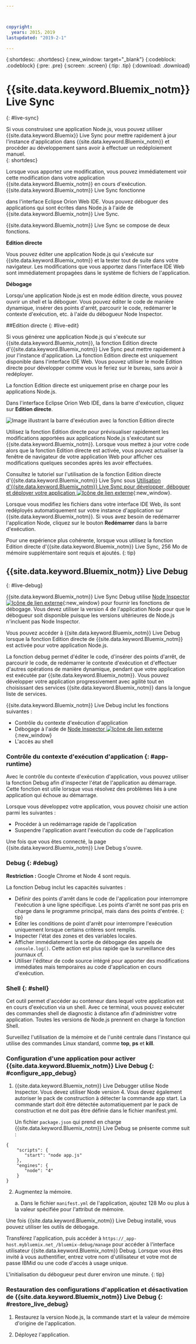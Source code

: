 ```yaml
---



copyright:
  years: 2015，2019
lastupdated: "2019-2-1"

---
```


{:shortdesc: .shortdesc}
{:new_window: target="_blank"}
{:codeblock: .codeblock}
{:pre: .pre}
{:screen: .screen}
{:tip: .tip}
{:download: .download}

# {{site.data.keyword.Bluemix_notm}} Live Sync
{: #live-sync}


Si vous construisez une application Node.js, vous pouvez utiliser {{site.data.keyword.Bluemix}} Live Sync pour mettre rapidement à jour l'instance d'application dans {{site.data.keyword.Bluemix_notm}} et procéder au développement sans avoir à effectuer un redéploiement manuel.   
{: shortdesc}

Lorsque vous apportez une modification, vous pouvez immédiatement voir cette modification dans votre application
{{site.data.keyword.Bluemix_notm}} en cours d'exécution. {{site.data.keyword.Bluemix_notm}} Live Sync fonctionne
<!--from both the command line and -->
dans l'interface Eclipse Orion Web IDE. Vous pouvez déboguer des applications qui sont écrites dans Node.js à l'aide de {{site.data.keyword.Bluemix_notm}} Live Sync.  

{{site.data.keyword.Bluemix_notm}} Live Sync se compose de deux fonctions.
<!--three -->

<!--
**Desktop Sync**  

You can synchronize any desktop directory tree with a cloud-based project workspace similar to the way Dropbox works. The Web IDE directly edits the same cloud-based workspace, so both stay in sync. Desktop Sync works for any kind of application. To use Desktop Sync, you need to download and install the BL command line interface.  
-->

**Edition directe**

Vous pouvez éditer une application Node.js qui s'exécute sur {{site.data.keyword.Bluemix_notm}} et la tester tout de suite dans votre navigateur. Les modifications que vous apportez dans l'interface IDE Web sont immédiatement propagées dans le système de fichiers de l'application.  

**Débogage**  

Lorsqu'une application Node.js est en mode édition directe, vous pouvez ouvrir un shell et la déboguer. Vous pouvez éditer le code de manière dynamique, insérer des points d'arrêt, parcourir le code, redémarrer le contexte d'exécution, etc. à l'aide du débogueur Node Inspector.  


##Edition directe
{: #live-edit}

Si vous générez une application Node.js qui s'exécute sur {{site.data.keyword.Bluemix_notm}}, la fonction Edition directe d'{{site.data.keyword.Bluemix_notm}} Live Sync peut mettre rapidement à jour l'instance d'application. La fonction Edition directe est uniquement disponible dans l'interface IDE Web. Vous pouvez utiliser le mode Edition directe pour développer comme vous le feriez sur le bureau, sans avoir à redéployer.

La fonction Edition directe est uniquement prise en charge pour les applications Node.js.

Dans l'interface Eclipse Orion Web IDE, dans la barre d'exécution, cliquez sur **Edition directe**.

![Image illustrant la barre d'exécution avec la fonction Edition directe](images/bluemix-live-sync-light.png)

Utilisez la fonction Edition directe pour prévisualiser rapidement les modifications apportées aux applications Node.js s'exécutant sur {{site.data.keyword.Bluemix_notm}}. Lorsque vous mettez à jour votre code alors que la fonction Edition directe est activée, vous pouvez actualiser la fenêtre de navigateur de votre application Web pour afficher ces modifications quelques secondes après les avoir effectuées.

Consultez le tutoriel sur l'utilisation de la fonction Edition directe d'{{site.data.keyword.Bluemix_notm}} Live Sync sous [Utilisation d'{{site.data.keyword.Bluemix_notm}} Live Sync pour développer, déboguer et déployer votre application ![Icône de lien externe](../../icons/launch-glyph.svg "Icône de lien externe")](https://www.ibm.com/cloud/garage/tutorials/use-live-sync-to-develop-debug-and-deploy-your-app){:new_window}.

Lorsque vous modifiez les fichiers dans votre interface IDE Web, ils sont redéployés automatiquement sur votre instance d'application sur {{site.data.keyword.Bluemix_notm}}. Si vous avez besoin de redémarrer l'application Node, cliquez sur le bouton **Redémarrer** dans la barre d'exécution.

Pour une expérience plus cohérente, lorsque vous utilisez la fonction Edition directe d'{{site.data.keyword.Bluemix_notm}} Live Sync, 256 Mo de mémoire supplémentaire sont requis et ajoutés.
{: tip}

## {{site.data.keyword.Bluemix_notm}} Live Debug
{: #live-debug}

{{site.data.keyword.Bluemix_notm}} Live Sync Debug utilise
[Node Inspector ![Icône de lien externe](../../icons/launch-glyph.svg "Icône de lien externe")](https://github.com/node-inspector/node-inspector){:new_window}
pour fournir les fonctions de débogage. Vous devez utiliser la version 4 de l'application Node pour que le débogueur soit disponible puisque les versions ultérieures de Node.js n'incluent pas Node Inspector.

Vous pouvez accéder à {{site.data.keyword.Bluemix_notm}} Live Debug lorsque la fonction Edition directe de {{site.data.keyword.Bluemix_notm}} est activée pour votre application Node.js.  

La fonction debug permet d'éditer le code, d'insérer des points d'arrêt, de parcourir le code, de redémarrer le contexte d'exécution et d'effectuer d'autres opérations de manière dynamique, pendant que votre application est exécutée par {{site.data.keyword.Bluemix_notm}}. Vous pouvez développer votre application progressivement avec agilité tout en choisissant des services {{site.data.keyword.Bluemix_notm}} dans la longue liste de services.

{{site.data.keyword.Bluemix_notm}} Live Debug inclut les fonctions suivantes :

* Contrôle du contexte d'exécution d'application
* Débogage à l'aide de [Node Inspector ![Icône de lien externe](../../icons/launch-glyph.svg "Icône de lien externe")](https://github.com/node-inspector/node-inspector){:new_window}
* L'accès au shell

### Contrôle du contexte d'exécution d'application {: #app-runtime}

Avec le contrôle du contexte d'exécution d'application, vous pouvez utiliser la fonction Debug afin d'inspecter l'état de l'application
au démarrage. Cette fonction est utile lorsque vous résolvez des problèmes liés à une application qui échoue au démarrage.

Lorsque vous développez votre application, vous pouvez choisir une action parmi les suivantes :

* Procéder à un redémarrage rapide de l'application
* Suspendre l'application avant l'exécution du code de l'application

Une fois que vous êtes connecté, la page {{site.data.keyword.Bluemix_notm}} Live Debug s'ouvre.

### Debug {: #debug}

**Restriction :** Google Chrome et Node 4 sont requis.

La fonction Debug inclut les capacités suivantes :  
* Définir des points d'arrêt dans le code de l'application pour interrompre l'exécution à une ligne spécifique.
  Les points d'arrêt ne sont pas pris en charge dans le programme principal, mais dans des points d'entrée.
  {: tip}
* Editer les conditions de point d'arrêt pour interrompre l'exécution uniquement lorsque certains critères sont remplis.
* Inspecter l'état des zones et des variables locales.
* Afficher immédiatement la sortie de débogage des appels de `console.log()`. Cette action est plus rapide que la surveillance des journaux cf.
* Utiliser l'éditeur de code source intégré pour apporter des modifications immédiates mais temporaires au code d'application en cours d'exécution.

### Shell {: #shell}

Cet outil permet d'accéder au conteneur dans lequel votre application est en cours d'exécution via un shell. Avec ce terminal, vous pouvez
exécuter des commandes shell de diagnostic à distance afin d'administrer votre application. Toutes les versions de Node.js prennent en charge la fonction Shell.

Surveillez l'utilisation de la mémoire et de l'unité centrale dans l'instance qui utilise des commandes Linux standard, comme
**top**, **ps** et **kill**.

### Configuration d'une application pour activer {{site.data.keyword.Bluemix_notm}} Live Debug {: #configure_app_debug}

1. {{site.data.keyword.Bluemix_notm}} Live Debugger utilise Node Inspector. Vous devez utiliser Node version 4. Vous devez également autoriser le pack de construction à détecter la commande app start. La commande start doit être détectée automatiquement par
le pack de construction et ne doit pas être définie dans le fichier manifest.yml.

   Un fichier `package.json` qui prend en charge {{site.data.keyword.Bluemix_notm}} Live Debug se présente comme suit :

  ```
  {
      "scripts": {
         "start": "node app.js"
      },
      "engines": {
         "node": "4"
      }
  }
  ```

2. Augmentez la mémoire.  

    a. Dans le fichier `manifest.yml` de l'application, ajoutez 128 Mo ou plus à la valeur spécifiée pour l'attribut de mémoire.

Une fois {{site.data.keyword.Bluemix_notm}} Live
Debug installé, vous pouvez utiliser les outils de débogage.

Transférez l'application, puis accéder à `https://_app-host.mybluemix.net_/bluemix-debug/manage` pour accéder à l'interface utilisateur {{site.data.keyword.Bluemix_notm}} Debug. Lorsque vous êtes invité à vous authentifier, entrez votre nom d'utilisateur et votre mot de passe IBMid ou une code d'accès à usage unique.    

L'initialisation du débogueur peut durer environ une minute.
{: tip}

### Restauration des configurations d'application et désactivation de {{site.data.keyword.Bluemix_notm}} Live Debug {: #restore_live_debug}

1. Restaurez la version Node.js, la commande start et la valeur de mémoire d'origine de l'application.

2. Déployez l'application.
